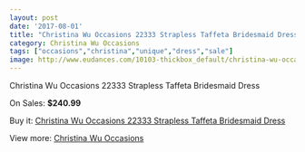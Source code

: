 ```yaml
---
layout: post
date: '2017-08-01'
title: "Christina Wu Occasions 22333 Strapless Taffeta Bridesmaid Dress"
category: Christina Wu Occasions
tags: ["occasions","christina","unique","dress","sale"]
image: http://www.eudances.com/10103-thickbox_default/christina-wu-occasions-22333-strapless-taffeta-bridesmaid-dress.jpg
---
```

Christina Wu Occasions 22333 Strapless Taffeta Bridesmaid Dress

On Sales: **$240.99**
<a href="https://www.eudances.com/en/christina-wu-occasions/3315-christina-wu-occasions-22333-strapless-taffeta-bridesmaid-dress.html"><amp-img layout="responsive" width="600" height="600" src="//www.eudances.com/10103-thickbox_default/christina-wu-occasions-22333-strapless-taffeta-bridesmaid-dress.jpg" alt="Christina Wu Occasions 22333 Strapless Taffeta Bridesmaid Dress 0" /></a>
<a href="https://www.eudances.com/en/christina-wu-occasions/3315-christina-wu-occasions-22333-strapless-taffeta-bridesmaid-dress.html"><amp-img layout="responsive" width="600" height="600" src="//www.eudances.com/10106-thickbox_default/christina-wu-occasions-22333-strapless-taffeta-bridesmaid-dress.jpg" alt="Christina Wu Occasions 22333 Strapless Taffeta Bridesmaid Dress 1" /></a>
<a href="https://www.eudances.com/en/christina-wu-occasions/3315-christina-wu-occasions-22333-strapless-taffeta-bridesmaid-dress.html"><amp-img layout="responsive" width="600" height="600" src="//www.eudances.com/10105-thickbox_default/christina-wu-occasions-22333-strapless-taffeta-bridesmaid-dress.jpg" alt="Christina Wu Occasions 22333 Strapless Taffeta Bridesmaid Dress 2" /></a>
<a href="https://www.eudances.com/en/christina-wu-occasions/3315-christina-wu-occasions-22333-strapless-taffeta-bridesmaid-dress.html"><amp-img layout="responsive" width="600" height="600" src="//www.eudances.com/10104-thickbox_default/christina-wu-occasions-22333-strapless-taffeta-bridesmaid-dress.jpg" alt="Christina Wu Occasions 22333 Strapless Taffeta Bridesmaid Dress 3" /></a>

Buy it: [Christina Wu Occasions 22333 Strapless Taffeta Bridesmaid Dress](https://www.eudances.com/en/christina-wu-occasions/3315-christina-wu-occasions-22333-strapless-taffeta-bridesmaid-dress.html "Christina Wu Occasions 22333 Strapless Taffeta Bridesmaid Dress")

View more: [Christina Wu Occasions](https://www.eudances.com/en/59-christina-wu-occasions "Christina Wu Occasions")